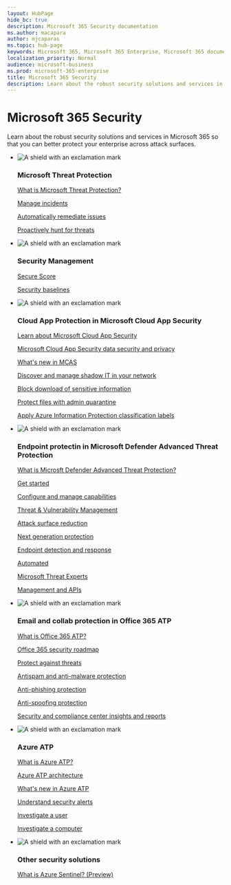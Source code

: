 ```yaml
--- 
layout: HubPage
hide_bc: true
description: Microsoft 365 Security documentation
ms.author: macapara
author: mjcaparas
ms.topic: hub-page
keywords: Microsoft 365, Microsoft 365 Enterprise, Microsoft 365 documentation, security, m365, security center, mdatp, microsoft defender atp, mcas, office atp, azure atp, advanced, threat, protection, advanced threat protection
localization_priority: Normal
audience: microsoft-business
ms.prod: microsoft-365-enterprise
title: Microsoft 365 Security
description: Learn about the robust security solutions and services in Microsoft  365 so that you can better protect your enterprise across attack surfaces. 
---
```


# Microsoft 365 Security
Learn about the robust security solutions and services in Microsoft  365 so that you can better protect your enterprise across attack surfaces. 

<ul class="cardsF panelContent">
    <li>
			<div class="cardSize">
				<div class="cardPadding">
					<div class="card">
						<div class="cardImageOuter">
							<div class="cardImage">
												<img src="https://docs.microsoft.com/office/media/icons/security-blue.svg" alt="A shield with an exclamation mark" />
											</div>
										</div>
										<div class="cardText">
											<h3>Microsoft Threat Protection</h3>
											<P><a href="microsoft-threat-protection.md" target="_blank">What is Microsoft Threat Protection?</a></p>
											<P><a href="incidents-overview.md" target="_blank">Manage incidents</a></p>
											<P><a href="autoir-overview.md" target="_blank">Automatically remediate issues</a></p>
											<P><a href="advanced-hunting.md" target="_blank"> Proactively hunt for threats</a></p>
										</div>
									</div>
				</div>
			</div>
		<li>
			<div class="cardSize">
				<div class="cardPadding">
					<div class="card">
						<div class="cardImageOuter">
							<div class="cardImage">
								<img src="https://docs.microsoft.com/office/media/icons/security-blue.svg" alt="A shield with an exclamation mark" />
							</div>
						</div>
						<div class="cardText">
							<h3>Security Management</h3>
							<P><a href="microsoft-secure-score.md" target="_blank">Secure Score</a></p>
							<P><a href="" target="_blank">Security baselines</a></p>
						</div>
					</div>
				</div>
			</div>
		</li>
		<li>
			<div class="cardSize">
				<div class="cardPadding">
					<div class="card">
						<div class="cardImageOuter">
							<div class="cardImage">
								<img src="https://docs.microsoft.com/office/media/icons/security-blue.svg" alt="A shield with an exclamation mark" />
							</div>
						</div>
						<div class="cardText">
							<h3>Cloud App Protection in Microsoft Cloud App Security</h3>
							<P><a href="https://docs.microsoft.com/en-us/cloud-app-security/what-is-cloud-app-security" target="_blank">Learn about Microsoft Cloud App Security</a></p>
							<P><a href="https://docs.microsoft.com/en-us/cloud-app-security/cas-compliance-trust" target="_blank">Microsoft Cloud App Security data security and privacy</a></p>
							<P><a href="https://docs.microsoft.com/en-us/cloud-app-security/release-notes" target="_blank">What's new in MCAS</a></p>
							<P><a href="https://docs.microsoft.com/en-us/cloud-app-security/tutorial-shadow-it" target="_blank">Discover and manage shadow IT in your network</a></p>
							<P><a href="https://docs.microsoft.com/en-us/cloud-app-security/use-case-proxy-block-session-aad" target="_blank">Block download of sensitive information</a></p>
							<P><a href="https://docs.microsoft.com/en-us/cloud-app-security/use-case-admin-quarantine" target="_blank">Protect files with admin quarantine</a></p>
							<P><a href="https://docs.microsoft.com/en-us/cloud-app-security/use-case-information-protection" target="_blank">Apply Azure Information Protection classification labels</a></p>
						</div>
					</div>
				</div>
			</div>
		</li> 
		<li>
			<div class="cardSize">
				<div class="cardPadding">
					<div class="card">
						<div class="cardImageOuter">
							<div class="cardImage">
								<img src="https://docs.microsoft.com/office/media/icons/security-blue.svg" alt="A shield with an exclamation mark" />
							</div>
						</div>
						<div class="cardText">
							<h3>Endpoint protectin in Microsoft Defender Advanced Threat Protection</h3>
							<P><a href="https://docs.microsoft.com/windows/security/threat-protection/microsoft-defender-atp/microsoft-defender-advanced-threat-protection" target="_blank">What is Microsft Defender Advanced Threat Protection?</a></p>
							<P><a href="https://docs.microsoft.com/windows/security/threat-protection/microsoft-defender-atp/get-started" target="_blank">Get started</a></p>
							<P><a href="https://docs.microsoft.com/windows/security/threat-protection/microsoft-defender-atp/onboard" target="_blank">Configure and manage capabilities</a></p>
							<P><a href="https://docs.microsoft.com/windows/security/threat-protection/microsoft-defender-atp/next-gen-threat-and-vuln-mgt" target="_blank">Threat & Vulnerability Management</a></p>
							<P><a href="https://docs.microsoft.com/windows/security/threat-protection/microsoft-defender-atp/overview-attack-surface-reduction" target="_blank">Attack surface reduction</a></p>
							<P><a href="https://docs.microsoft.com/en-us/windows/security/threat-protection/windows-defender-antivirus/windows-defender-antivirus-in-windows-10" target="_blank">Next generation protection</a></p>
							<P><a href="https://docs.microsoft.com/en-us/windows/security/threat-protection/microsoft-defender-atp/overview-endpoint-detection-response" target="_blank">Endpoint detection and response</a></p>
							<P><a href="https://docs.microsoft.com/en-us/windows/security/threat-protection/microsoft-defender-atp/automated-investigations" target="_blank">Automated </a></p>
							<P><a href="https://docs.microsoft.com/en-us/windows/security/threat-protection/microsoft-defender-atp/microsoft-threat-experts" target="_blank">Microsoft Threat Experts</a></p>
							<P><a href="https://docs.microsoft.com/en-us/windows/security/threat-protection/microsoft-defender-atp/management-apis" target="_blank">Management and APIs</a></p>
						</div>
					</div>
				</div>
			</div>
		</li> 
		<li>
			<div class="cardSize">
				<div class="cardPadding">
					<div class="card">
						<div class="cardImageOuter">
							<div class="cardImage">
								<img src="https://docs.microsoft.com/office/media/icons/security-blue.svg" alt="A shield with an exclamation mark" />
							</div>
						</div>
						<div class="cardText">
							<h3>Email and collab protection in Office 365 ATP</h3>
							<P><a href="https://docs.microsoft.com/en-us/office365/securitycompliance/office-365-atp" target="_blank">What is Office 365 ATP?</a></p>
							<P><a href="https://docs.microsoft.com/en-us/office365/securitycompliance/security-roadmap" target="_blank">Office 365 security roadmap</a></p>
							<P><a href="https://docs.microsoft.com/en-us/office365/securitycompliance/protect-against-threats" target="_blank">Protect against threats</a></p>
							<P><a href="https://docs.microsoft.com/en-us/office365/securitycompliance/anti-spam-and-anti-malware-protection" target="_blank">Antispam and anti-malware protection</a></p>
							<P><a href="https://docs.microsoft.com/en-us/office365/securitycompliance/anti-phishing-protection" target="_blank">Anti-phishing protection</a></p>
							<P><a href="https://docs.microsoft.com/en-us/office365/securitycompliance/anti-spoofing-protection" target="_blank">Anti-spoofing protection</a></p>
							<P><a href="https://docs.microsoft.com/en-us/office365/securitycompliance/reports-and-insights-in-security-and-compliance" target="_blank">Security and compliance center insights and reports</a></p>
						</div>
					</div>
				</div>
			</div>
		</li> 
		<li>
			<div class="cardSize">
				<div class="cardPadding">
					<div class="card">
						<div class="cardImageOuter">
							<div class="cardImage">
								<img src="https://docs.microsoft.com/office/media/icons/security-blue.svg" alt="A shield with an exclamation mark" />
							</div>
						</div>
						<div class="cardText">
							<h3>Azure ATP</h3>
							<P><a href="https://docs.microsoft.com/azure-advanced-threat-protection/what-is-atp" target="_blank">What is Azure ATP?</a></p>
							<P><a href="https://docs.microsoft.com/azure-advanced-threat-protection/atp-architecture" target="_blank">Azure ATP architecture</a></p>
							<P><a href="https://docs.microsoft.com/en-us/azure-advanced-threat-protection/atp-whats-new" target="_blank">What's new in Azure ATP</a></p>
							<P><a href="https://docs.microsoft.com/en-us/azure-advanced-threat-protection/understanding-security-alerts" target="_blank">Understand security alerts</a></p>
							<P><a href="https://docs.microsoft.com/en-us/azure-advanced-threat-protection/investigate-a-user" target="_blank">Investigate a user</a></p>
							<P><a href="https://docs.microsoft.com/en-us/azure-advanced-threat-protection/investigate-a-computer" target="_blank">Investigate a computer</a></p>
						</div>
					</div>
				</div>
			</div>
		</li> 
			<li>
			<div class="cardSize">
				<div class="cardPadding">
					<div class="card">
						<div class="cardImageOuter">
							<div class="cardImage">
								<img src="https://docs.microsoft.com/office/media/icons/security-blue.svg" alt="A shield with an exclamation mark" />
							</div>
						</div>
						<div class="cardText">
							<h3>Other security solutions</h3>
							<P><a href="https://docs.microsoft.com/azure/sentinel/overview" target="_blank">What is Azure Sentinel? (Preview)</a></p>
						</div>
					</div>
				</div>
			</div>
		</li> 
	</li>
</ul>

